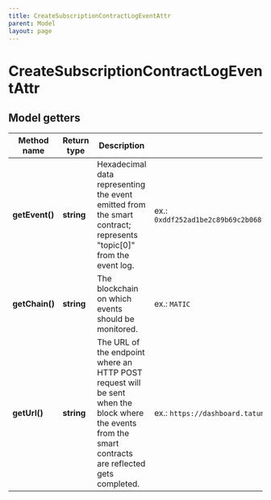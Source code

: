 ```yaml
---
title: CreateSubscriptionContractLogEventAttr
parent: Model
layout: page
---
```


# CreateSubscriptionContractLogEventAttr

## Model getters

Method name | Return type | Description | Notes
------------ | ------------- | ------------- | -------------
**getEvent()** | **string** | Hexadecimal data representing the event emitted from the smart contract; represents "topic[0]" from the event log. | ex.: `0xddf252ad1be2c89b69c2b068fc378daa952ba7f163c4a11628f55a4df523b3ef`
**getChain()** | **string** | The blockchain on which events should be monitored. | ex.: `MATIC`
**getUrl()** | **string** | The URL of the endpoint where an HTTP POST request will be sent when the block where the events from the smart contracts are reflected gets completed. | ex.: `https://dashboard.tatum.io/webhook-handler`

